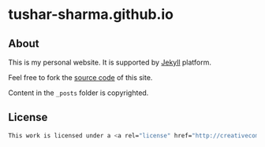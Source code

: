 tushar-sharma.github.io
=======================

## About 

This is my personal website. It is supported by [Jekyll](https://github.com/mojombo/jekyll) platform.


Feel free to fork the [source code](https://github.com/tushar-sharma/tushar-sharma.github.io) of this site. 

Content in the `_posts` folder is copyrighted. 

## License

```bash
This work is licensed under a <a rel="license" href="http://creativecommons.org/licenses/by-nc/3.0/">Creative Commons Attribution-NonCommercial 3.0 Unported License</a>.
```
